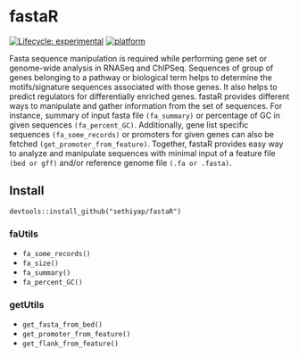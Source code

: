 
<!-- README.md is generated from README.Rmd. Please edit that file -->

# fastaR

<!-- <!-- badges: start -->
[![Lifecycle: experimental](https://img.shields.io/badge/lifecycle-experimental-orange.svg)](https://www.tidyverse.org/lifecycle/#experimental) 
[![platform](https://img.shields.io/badge/R-%3E%20v3.5.1-brightgreen)](https://shields.io/category/platform-support) 
<!-- badges: end --> 

Fasta sequence manipulation is required while performing gene set or
genome-wide analysis in RNASeq and ChIPSeq. Sequences of group of genes
belonging to a pathway or biological term helps to determine the
motifs/signature sequences associated with those genes. It also helps to
predict regulators for differentially enriched genes. fastaR provides
different ways to manipulate and gather information from the set of
sequences. For instance, summary of input fasta file `(fa_summary)` or
percentage of GC in given sequences `(fa_percent_GC)`. Additionally,
gene list specific sequences `(fa_some_records)` or promoters for given
genes can also be fetched `(get_promoter_from_feature)`. Together,
fastaR provides easy way to analyze and manipulate sequences with
minimal input of a feature file `(bed or gff)` and/or reference genome
file `(.fa or .fasta)`.

## Install

    devtools::install_github("sethiyap/fastaR")

### faUtils

  - `fa_some_records()`
  - `fa_size()`
  - `fa_summary()`
  - `fa_percent_GC()`

### getUtils

  - `get_fasta_from_bed()`
  - `get_promoter_from_feature()`
  - `get_flank_from_feature()`
